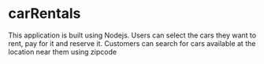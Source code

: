 # carRentals

This application is built using Nodejs. Users can select the cars they want to rent, pay for it and reserve it. Customers can search for cars available at the location near them using zipcode
